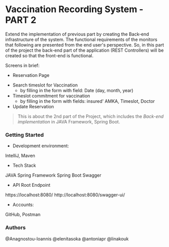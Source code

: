 # Vaccination Recording System - PART 2
Extend the implementation of previous part by creating the Back-end infrastructure of the system. 
The functional requirements of the monitors that following are presented from the end user's perspective. So, in this part of the project  the back-end part of the application (REST Controllers) will be created so that the front-end is functional. 

Screens in brief:
- Reservation Page
+ Search timeslot for Vaccination
  + by filling in the form with field: Date (day, month, year)
+ Timeslot commitment for vaccination
  + by filling in the form with fields: insured' AMKA, Timeslot, Doctor
+ Update Reservation

> This is about the 2nd part of the Project, which includes the _Back-end implementation_ in JAVA Framework, Spring Boot.

### Getting Started

+ Development environment: 

IntelliJ, Maven

+ Tech Stack
  
JAVA
Spring Framework
Spring Boot
Swagger

+ API Root Endpoint
  
https://localhost:8080/
http://localhost:8080/swagger-ui/

+ Accounts:

GitHub, Postman

### Authors
@Anagnostou-Ioannis
@elenitasoka
@antoniapr
@linakouk

